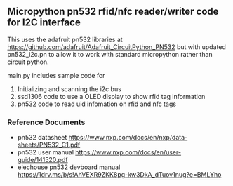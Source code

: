 ## Micropython pn532 rfid/nfc reader/writer code for I2C interface

This uses the adafruit pn532 libraries at https://github.com/adafruit/Adafruit_CircuitPython_PN532
but with updated pn532_i2c.pn to allow it to work with standard micropython
rather than circuit python.

main.py includes sample code for 
1. Initializing and scanning the i2c bus
2. ssd1306 code to use a OLED display to show rfid tag information
3. pn532 code to read uid infomation on rfid and nfc tags

### Reference Documents
- pn532 datasheet https://www.nxp.com/docs/en/nxp/data-sheets/PN532_C1.pdf 
- pn532 user manual https://www.nxp.com/docs/en/user-guide/141520.pdf
- elechouse pn532 devboard manual https://1drv.ms/b/s!AhVEXR9ZKK8pg-kw3DkA_dTuov1nug?e=BMLYho

